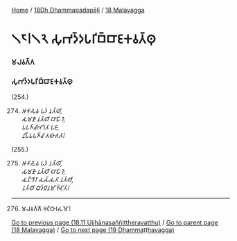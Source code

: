 
[Home](/) / [18Dh Dhammapadapāḷi](/tipitaka/18Dh.md) / [18 Malavagga](/tipitaka/18Dh/18.md)

# 𑁧𑁮𑁇𑁧𑁨 𑀲𑀼𑀪𑀤𑁆𑀤𑀧𑀭𑀺𑀩𑁆𑀩𑀸𑀚𑀓𑀯𑀢𑁆𑀣𑀼

### 𑀫𑀮𑀯𑀕𑁆𑀕

### 𑀲𑀼𑀪𑀤𑁆𑀤𑀧𑀭𑀺𑀩𑁆𑀩𑀸𑀚𑀓𑀯𑀢𑁆𑀣𑀼

(254.)

274. _𑀆𑀓𑀸𑀲𑁂𑀯 𑀧𑀤𑀁 𑀦𑀢𑁆𑀣𑀺,_  
_𑀲𑀫𑀡𑁄 𑀦𑀢𑁆𑀣𑀺 𑀩𑀸𑀳𑀺𑀭𑁂;_  
_𑀧𑀧𑀜𑁆𑀘𑀸𑀪𑀺𑀭𑀢𑀸 𑀧𑀚𑀸,_  
_𑀦𑀺𑀧𑁆𑀧𑀧𑀜𑁆𑀘𑀸 𑀢𑀣𑀸𑀕𑀢𑀸𑁇_  


(255.)

275. _𑀆𑀓𑀸𑀲𑁂𑀯 𑀧𑀤𑀁 𑀦𑀢𑁆𑀣𑀺,_  
_𑀲𑀫𑀡𑁄 𑀦𑀢𑁆𑀣𑀺 𑀩𑀸𑀳𑀺𑀭𑁂;_  
_𑀲𑀗𑁆𑀔𑀸𑀭𑀸 𑀲𑀲𑁆𑀲𑀢𑀸 𑀦𑀢𑁆𑀣𑀺,_  
_𑀦𑀢𑁆𑀣𑀺 𑀩𑀼𑀤𑁆𑀥𑀸𑀦𑀫𑀺𑀜𑁆𑀚𑀺𑀢𑀁𑁇_  


---

276. 𑀫𑀮𑀯𑀕𑁆𑀕𑁄 𑀅𑀝𑁆𑀞𑀸𑀭𑀲𑀫𑁄𑁇



[Go to previous page (18.11 Ujjhānasaññittheravatthu)](/tipitaka/18Dh/18/18.11.md) / [Go to parent page (18 Malavagga)](/tipitaka/18Dh/18.md) / [Go to next page (19 Dhammaṭṭhavagga)](/tipitaka/18Dh/19.md)


